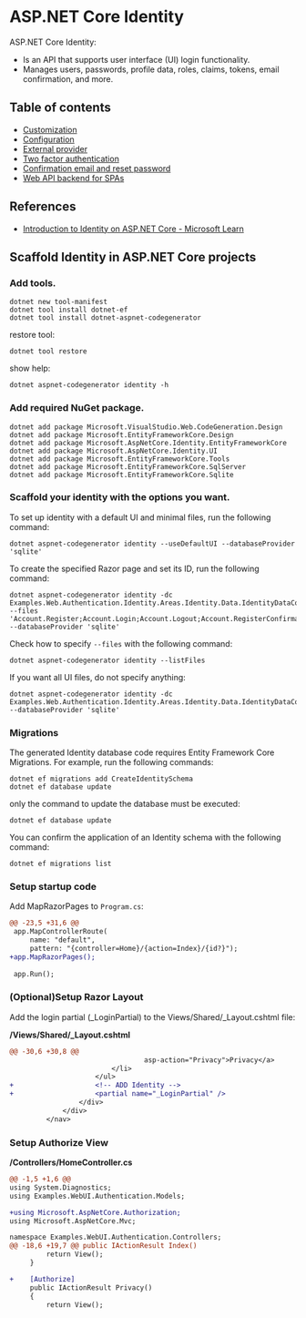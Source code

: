 # ASP.NET Core Identity

ASP.NET Core Identity:

- Is an API that supports user interface (UI) login functionality.
- Manages users, passwords, profile data, roles, claims, tokens, email confirmation, and more.


## Table of contents

- [Customization](./identity_customization.md)
- [Configuration](./identity_configuration.md)
- [External provider](./identity_external_provider.md)
- [Two factor authentication](./identity_2fa.md)
- [Confirmation email and reset password](./identity_confirmation_email.md)
- [Web API backend for SPAs](./identity_spa.md)

## References

- [Introduction to Identity on ASP.NET Core - Microsoft Learn](https://learn.microsoft.com/ja-jp/aspnet/core/security/authentication/identity?view=aspnetcore-8.0&tabs=netcore-cli)


## Scaffold Identity in ASP.NET Core projects

### Add tools.

```shell
dotnet new tool-manifest
dotnet tool install dotnet-ef
dotnet tool install dotnet-aspnet-codegenerator
```

restore tool:

```shell
dotnet tool restore
```

show help:

```shell
dotnet aspnet-codegenerator identity -h
```

### Add required NuGet package.

```shell
dotnet add package Microsoft.VisualStudio.Web.CodeGeneration.Design
dotnet add package Microsoft.EntityFrameworkCore.Design
dotnet add package Microsoft.AspNetCore.Identity.EntityFrameworkCore
dotnet add package Microsoft.AspNetCore.Identity.UI
dotnet add package Microsoft.EntityFrameworkCore.Tools
dotnet add package Microsoft.EntityFrameworkCore.SqlServer
dotnet add package Microsoft.EntityFrameworkCore.Sqlite
```


### Scaffold your identity with the options you want.

To set up identity with a default UI and minimal files, run the following command:

```shell
dotnet aspnet-codegenerator identity --useDefaultUI --databaseProvider 'sqlite'
```

To create the specified Razor page and set its ID, run the following command:

```shell
dotnet aspnet-codegenerator identity -dc Examples.Web.Authentication.Identity.Areas.Identity.Data.IdentityDataContext --files 'Account.Register;Account.Login;Account.Logout;Account.RegisterConfirmation;Account.ResetPassword' --databaseProvider 'sqlite'
```

Check how to specify `--files` with the following command:

```shell
dotnet aspnet-codegenerator identity --listFiles
```

If you want all UI files, do not specify anything:

```shell
dotnet aspnet-codegenerator identity -dc Examples.Web.Authentication.Identity.Areas.Identity.Data.IdentityDataContext --databaseProvider 'sqlite'
```

### Migrations

The generated Identity database code requires Entity Framework Core Migrations. For example, run the following commands:

```shell
dotnet ef migrations add CreateIdentitySchema
dotnet ef database update
```

only the command to update the database must be executed:

```shell
dotnet ef database update
```

You can confirm the application of an Identity schema with the following command:

```shell
dotnet ef migrations list
```

### Setup startup code

Add MapRazorPages to `Program.cs`:

```diff
@@ -23,5 +31,6 @@
 app.MapControllerRoute(
     name: "default",
     pattern: "{controller=Home}/{action=Index}/{id?}");
+app.MapRazorPages();
 
 app.Run();
```

### (Optional)Setup Razor Layout

Add the login partial (_LoginPartial) to the Views/Shared/_Layout.cshtml file:

**/Views/Shared/\_Layout.cshtml**

```diff
@@ -30,6 +30,8 @@
                                 asp-action="Privacy">Privacy</a>
                         </li>
                     </ul>
+                    <!-- ADD Identity -->
+                    <partial name="_LoginPartial" />
                 </div>
             </div>
         </nav>
```

### Setup Authorize View

**/Controllers/HomeController.cs**

```diff
@@ -1,5 +1,6 @@
using System.Diagnostics;
using Examples.WebUI.Authentication.Models;

+using Microsoft.AspNetCore.Authorization;
using Microsoft.AspNetCore.Mvc;

namespace Examples.WebUI.Authentication.Controllers;
@@ -18,6 +19,7 @@ public IActionResult Index()
         return View();
     }

+    [Authorize]
     public IActionResult Privacy()
     {
         return View();
```

